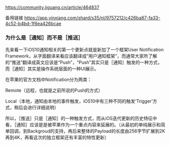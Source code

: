 https://community.jiguang.cn/article/464837

备用链接
https://app.yinxiang.com/shard/s35/nl/9757212/c426ba87-fa33-4c52-b4bd-1f6ea426bcae

### 为什么是［通知］而不是［推送］
先来看一下iOS10通知相关的第一个更新点就是新加了一个框架User Notification Framework，从字面翻译来看应该翻译成“用户通知框架”，而通常大家所了解的“推送”翻译成英文应该是“Push”，“Push”其实只是［通知］触发的一种方式，而［通知］其实是操作系统层面的一种UI展示。

在苹果的官方文档中Notification分为两类：

Remote（远程，也就是之前所说的Push的方式）

Local（本地，通知由本地的事件触发，iOS10中有三种不同的触发‘Trigger’方式，稍后会进行详细说明）

所以，［推送］只是［通知］的一种触发方式，而从iOS迭代更新的历史特征中看，［通知］应该是是被苹果作为一个重点内容来延展的。（从最初的单纯展示和简单回调，到Backgroud的支持，再后来整体的Payload的长度由256字节扩展到2K再到4K，再看这次的独立框架还有丰富的特性更新）